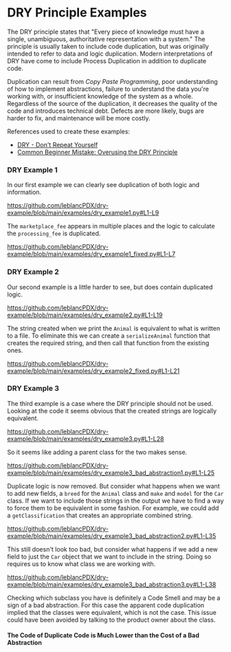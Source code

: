 # DRY Principle Examples

The DRY principle states that "Every piece of knowledge must have a single, unambiguous, authoritative representation with a system."  The principle is usually taken to include code duplication, but was originally intended to refer to data and logic duplication.  Modern interpretations of DRY have come to include Process Duplication in addition to duplicate code.

Duplication can result from *Copy Paste Programming*, poor understanding of how to implement abstractions, failure to understand the data you're working with, or insufficient knowledge of the system as a whole. Regardless of the source of the duplication, it decreases the quality of the code and introduces technical debt. Defects are more likely, bugs are harder to fix, and maintenance will be more costly.

References used to create these examples:
- [DRY - Don't Repeat Yourself](https://apiumhub.com/tech-blog-barcelona/dry-dont-repeat-yourself/)
- [Common Beginner Mistake: Overusing the DRY Principle](https://www.youtube.com/watch?v=ZN6t8AqAONM)

### DRY Example 1

In our first example we can clearly see duplication of both logic and information.

https://github.com/leblancPDX/dry-example/blob/main/examples/dry_example1.py#L1-L9

The `marketplace_fee` appears in multiple places and the logic to calculate the `processing_fee` is duplicated.

https://github.com/leblancPDX/dry-example/blob/main/examples/dry_example1_fixed.py#L1-L7

### DRY Example 2

Our second example is a little harder to see, but does contain duplicated logic.

https://github.com/leblancPDX/dry-example/blob/main/examples/dry_example2.py#L1-L19

The string created when we print the `Animal` is equivalent to what is written to a file. To eliminate this we can create a `serializeAnimal` function that creates the required string, and then call that function from the existing ones.

https://github.com/leblancPDX/dry-example/blob/main/examples/dry_example2_fixed.py#L1-L21

### DRY Example 3

The third example is a case where the DRY principle should not be used. Looking at the code it seems obvious that the created strings are logically equivalent.

https://github.com/leblancPDX/dry-example/blob/main/examples/dry_example3.py#L1-L28

So it seems like adding a parent class for the two makes sense.

https://github.com/leblancPDX/dry-example/blob/main/examples/dry_example3_bad_abstraction1.py#L1-L25

Duplicate logic is now removed. But consider what happens when we want to add new fields, a `breed` for the `Animal` class and `make` and `model` for the `Car` class. If we want to include those strings in the output we have to find a way to force them to be equivalent in some fashion. For example, we could add a `getClassification` that creates an appropriate combined string.

https://github.com/leblancPDX/dry-example/blob/main/examples/dry_example3_bad_abstraction2.py#L1-L35

This still doesn't look too bad, but consider what happens if we add a new field to just the `Car` object that we want to include in the string. Doing so requires us to know what class we are working with.

https://github.com/leblancPDX/dry-example/blob/main/examples/dry_example3_bad_abstraction3.py#L1-L38

Checking which subclass you have is definitely a Code Smell and may be a sign of a bad abstraction. For this case the apparent code duplication implied that the classes were equivalent, which is not the case. This issue could have been avoided by talking to the product owner about the class.

#### The Code of Duplicate Code is Much Lower than the Cost of a Bad Abstraction